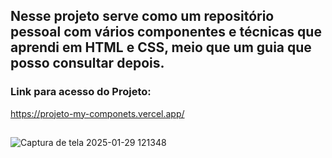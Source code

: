 ## Nesse projeto serve como um repositório pessoal com vários componentes e técnicas que aprendi em HTML e CSS, meio que um guia que posso consultar depois.

### Link para acesso do Projeto:
https://projeto-my-componets.vercel.app/
##
![Captura de tela 2025-01-29 121348](https://github.com/user-attachments/assets/889e5a1a-e311-4bbb-a9a8-b0a64b5615ff)

